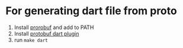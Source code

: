 # For generating dart file from proto
1. Install [prorobuf](https://github.com/protocolbuffers/protobuf/releases/tag/v3.17.3 ) and add to PATH
2. Install [protobuf dart plugin](https://github.com/dart-lang/protobuf/tree/master/protoc_plugin#optionally-using-pub-global)
3. run ```make dart```